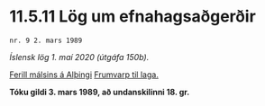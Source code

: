 # 11.5.11 Lög um efnahagsaðgerðir

`nr. 9 2. mars 1989`

_Íslensk lög 1. maí 2020 (útgáfa 150b)._

[Ferill málsins á Alþingi](https://www.althingi.is/thingstorf/thingmalalistar-eftir-thingum/ferill/?ltg=111&mnr=8)
[Frumvarp til laga.](https://www.althingi.is/altext/111/s/0008.html)

**Tóku gildi 3. mars 1989, að undanskilinni 18. gr.**

